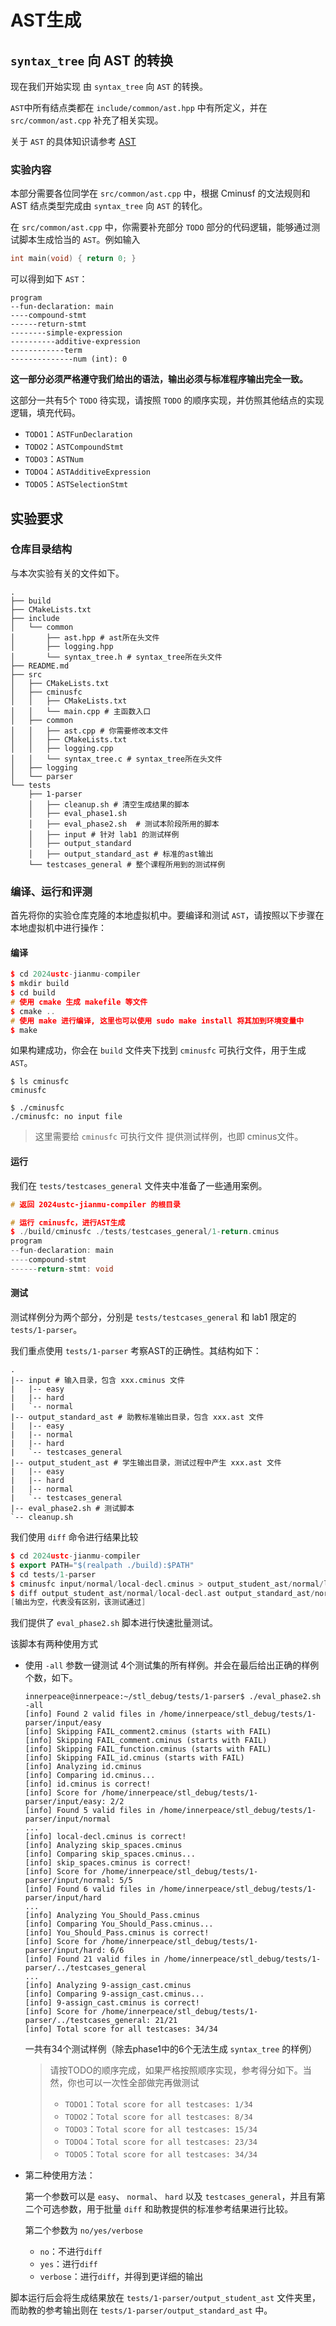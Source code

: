 # AST生成

## `syntax_tree` 向 AST 的转换

现在我们开始实现 由 `syntax_tree` 向 `AST` 的转换。

`AST`中所有结点类都在 `include/common/ast.hpp` 中有所定义，并在 `src/common/ast.cpp` 补充了相关实现。

关于 `AST` 的具体知识请参考 [AST](./AST.md)

### 实验内容

本部分需要各位同学在 `src/common/ast.cpp` 中，根据 Cminusf 的文法规则和 AST 结点类型完成由 `syntax_tree` 向 `AST` 的转化。 

在 `src/common/ast.cpp` 中，你需要补充部分 `TODO` 部分的代码逻辑，能够通过测试脚本生成恰当的 `AST`。例如输入

```c++
int main(void) { return 0; }
```

可以得到如下 `AST`：

```
program
--fun-declaration: main
----compound-stmt
------return-stmt
--------simple-expression
----------additive-expression
------------term
--------------num (int): 0
```

**这一部分必须严格遵守我们给出的语法，输出必须与标准程序输出完全一致。**

这部分一共有5个 `TODO` 待实现，请按照 `TODO` 的顺序实现，并仿照其他结点的实现逻辑，填充代码。

- `TODO1`：`ASTFunDeclaration`
- `TODO2`：`ASTCompoundStmt`
- `TODO3`：`ASTNum`
- `TODO4`：`ASTAdditiveExpression`
- `TODO5`：`ASTSelectionStmt`

## 实验要求

### 仓库目录结构

与本次实验有关的文件如下。

```
.
├── build
├── CMakeLists.txt
├── include
│   └── common
│       ├── ast.hpp	# ast所在头文件
│       ├── logging.hpp
│       └── syntax_tree.h # syntax_tree所在头文件
├── README.md
├── src
│   ├── CMakeLists.txt
│   ├── cminusfc
│   │   ├── CMakeLists.txt
│   │   └── main.cpp # 主函数入口
│   ├── common
│   │   ├── ast.cpp # 你需要修改本文件
│   │   ├── CMakeLists.txt
│   │   ├── logging.cpp
│   │   └── syntax_tree.c # syntax_tree所在头文件
│   ├── logging
│   └── parser
└── tests
    ├── 1-parser
    │   ├── cleanup.sh # 清空生成结果的脚本
    │   ├── eval_phase1.sh
    │   ├── eval_phase2.sh	# 测试本阶段所用的脚本
    │   ├── input # 针对 lab1 的测试样例
    │   ├── output_standard
    │   ├── output_standard_ast # 标准的ast输出
    └── testcases_general # 整个课程所用到的测试样例
```

### 编译、运行和评测

首先将你的实验仓库克隆的本地虚拟机中。要编译和测试 `AST`，请按照以下步骤在本地虚拟机中进行操作：

#### 编译

```c++
$ cd 2024ustc-jianmu-compiler
$ mkdir build
$ cd build
# 使用 cmake 生成 makefile 等文件
$ cmake ..
# 使用 make 进行编译, 这里也可以使用 sudo make install 将其加到环境变量中
$ make
```

如果构建成功，你会在 `build` 文件夹下找到 `cminusfc` 可执行文件，用于生成 `AST`。

```
$ ls cminusfc
cminusfc

$ ./cminusfc
./cminusfc: no input file
```

>这里需要给 `cminusfc` 可执行文件 提供测试样例，也即 cminus文件。

#### 运行

我们在 `tests/testcases_general` 文件夹中准备了一些通用案例。

```c++
# 返回 2024ustc-jianmu-compiler 的根目录

# 运行 cminusfc，进行AST生成
$ ./build/cminusfc ./tests/testcases_general/1-return.cminus 
program
--fun-declaration: main
----compound-stmt
------return-stmt: void
```

#### 测试

测试样例分为两个部分，分别是 `tests/testcases_general` 和 lab1 限定的 `tests/1-parser`。

我们重点使用 `tests/1-parser` 考察AST的正确性。其结构如下：

```
.
|-- input # 输入目录，包含 xxx.cminus 文件
|   |-- easy
|   |-- hard
|   `-- normal
|-- output_standard_ast # 助教标准输出目录，包含 xxx.ast 文件
|   |-- easy
|   |-- normal
|   |-- hard
|   `-- testcases_general
|-- output_student_ast # 学生输出目录，测试过程中产生 xxx.ast 文件
|   |-- easy
|   |-- hard
|   |-- normal
|   `-- testcases_general
|-- eval_phase2.sh # 测试脚本
`-- cleanup.sh
```

我们使用 `diff` 命令进行结果比较

```c++
$ cd 2024ustc-jianmu-compiler
$ export PATH="$(realpath ./build):$PATH"
$ cd tests/1-parser
$ cminusfc input/normal/local-decl.cminus > output_student_ast/normal/local-decl.ast
$ diff output_student_ast/normal/local-decl.ast output_standard_ast/normal/local-decl.ast
[输出为空，代表没有区别，该测试通过]
```

我们提供了 `eval_phase2.sh` 脚本进行快速批量测试。

该脚本有两种使用方式

- 使用 `-all` 参数一键测试 4个测试集的所有样例。并会在最后给出正确的样例个数，如下。

    ```
    innerpeace@innerpeace:~/stl_debug/tests/1-parser$ ./eval_phase2.sh -all
    [info] Found 2 valid files in /home/innerpeace/stl_debug/tests/1-parser/input/easy
    [info] Skipping FAIL_comment2.cminus (starts with FAIL)
    [info] Skipping FAIL_comment.cminus (starts with FAIL)
    [info] Skipping FAIL_function.cminus (starts with FAIL)
    [info] Skipping FAIL_id.cminus (starts with FAIL)
    [info] Analyzing id.cminus
    [info] Comparing id.cminus...
    [info] id.cminus is correct!
    [info] Score for /home/innerpeace/stl_debug/tests/1-parser/input/easy: 2/2
    [info] Found 5 valid files in /home/innerpeace/stl_debug/tests/1-parser/input/normal
    ...
    [info] local-decl.cminus is correct!
    [info] Analyzing skip_spaces.cminus
    [info] Comparing skip_spaces.cminus...
    [info] skip_spaces.cminus is correct!
    [info] Score for /home/innerpeace/stl_debug/tests/1-parser/input/normal: 5/5
    [info] Found 6 valid files in /home/innerpeace/stl_debug/tests/1-parser/input/hard
    ...
    [info] Analyzing You_Should_Pass.cminus
    [info] Comparing You_Should_Pass.cminus...
    [info] You_Should_Pass.cminus is correct!
    [info] Score for /home/innerpeace/stl_debug/tests/1-parser/input/hard: 6/6
    [info] Found 21 valid files in /home/innerpeace/stl_debug/tests/1-parser/../testcases_general
    ...
    [info] Analyzing 9-assign_cast.cminus
    [info] Comparing 9-assign_cast.cminus...
    [info] 9-assign_cast.cminus is correct!
    [info] Score for /home/innerpeace/stl_debug/tests/1-parser/../testcases_general: 21/21
    [info] Total score for all testcases: 34/34
    ```

    一共有34个测试样例（除去phase1中的6个无法生成 `syntax_tree` 的样例）

    >请按TODO的顺序完成，如果严格按照顺序实现，参考得分如下。当然，你也可以一次性全部做完再做测试
    >
    >- `TODO1`：`Total score for all testcases: 1/34`
    >- `TODO2`：`Total score for all testcases: 8/34`
    >- `TODO3`：`Total score for all testcases: 15/34`
    >- `TODO4`：`Total score for all testcases: 23/34`
    >- `TODO5`：`Total score for all testcases: 34/34`

- 第二种使用方法：

    第一个参数可以是 `easy`、 `normal`、 `hard` 以及 `testcases_general`，并且有第二个可选参数，用于批量 `diff` 和助教提供的标准参考结果进行比较。

    第二个参数为 `no/yes/verbose`

    - `no`：不进行`diff`
    - `yes`：进行`diff`
    - `verbose`：进行`diff`，并得到更详细的输出

脚本运行后会将生成结果放在 `tests/1-parser/output_student_ast` 文件夹里，而助教的参考输出则在 `tests/1-parser/output_standard_ast` 中。